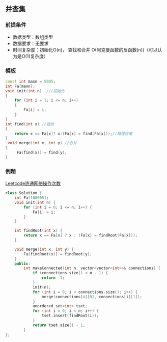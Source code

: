 ## 并查集

### 前提条件

- 数据类型：数组类型
- 数据要求：无要求
- 时间复杂度：初始化O(n)， 查找和合并 O(阿克曼函数的反函数(n))（可以认为是O(1)复杂度）

### 模板

```C++
const int maxn = 5005;
int Fa[maxn];
void init(int n)  ///初始化
{
	for (int i = 1; i <= n; i++)
	{
		Fa[i] = i;
	}
}
int find(int x) //查找
{
	return x == Fa[x]? x:(Fa[x] = find(Fa[x]));//路径压缩
}
 void merge(int x, int y) //合并
{
	 Fa(find(x)) = find(y);
}
```

### 例题

[Leetcode连通网络操作次数](https://leetcode.cn/problems/number-of-operations-to-make-network-connected/description/)

```C++
class Solution {
    int Fa[100005];
    void init(int n) {
        for (int i = 0; i <= n; i++) {
            Fa[i] = i;
        }
    }

    int findRoot(int x) {
        return x == Fa[x] ? x : (Fa[x] = findRoot(Fa[x]));
    }

    void merge(int x, int y) {
        Fa[findRoot(x)] = findRoot(y);
    }
    public:
        int makeConnected(int n, vector<vector<int>>& connections) {
            if (connections.size() < n - 1) {
                return -1;
            }
            init(n);
            for (int i = 0; i < connections.size(); i++) {
                merge(connections[i][0], connections[i][1]);
            }
            unordered_set<int> tset;
            for (int i = 0; i < n; i++) {
                tset.insert(findRoot(i));
            }
            return tset.size() - 1;
        }
};
```

